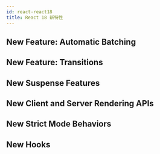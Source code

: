 ```yaml
---
id: react-react18
title: React 18 新特性
---
```


## New Feature: Automatic Batching

## New Feature: Transitions

## New Suspense Features

## New Client and Server Rendering APIs

## New Strict Mode Behaviors

## New Hooks
